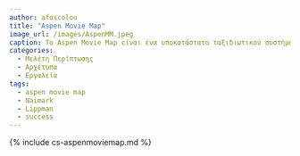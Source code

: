 ```yaml
---
author: afoscolou
title: "Aspen Movie Map"
image_url: /images/AspenMM.jpeg
caption: Το Aspen Movie Map είναι ένα υποκατάστατο ταξιδιωτικού συστήματος που επιτρέπει στο χρήστη να εξερευνήσει διαδραστικά την πόλη Aspen του Κολοράντο μέσω μιας οθόνης ευαίσθητης στην αφή. Αναγνωρίζεται ως ένα θεμελιώδες έργο στο σχεδιασμό διαδραστικών μέσων και ο προκάτοχος συστημάτων όπως το Google Street View.
categories:
  - Μελέτη Περίπτωσης
  - Αρχέτυπα
  - Εργαλεία
tags:
  - aspen movie map
  - Naimark
  - Lippman 
  - success
---
```


{% include cs-aspenmoviemap.md %}
